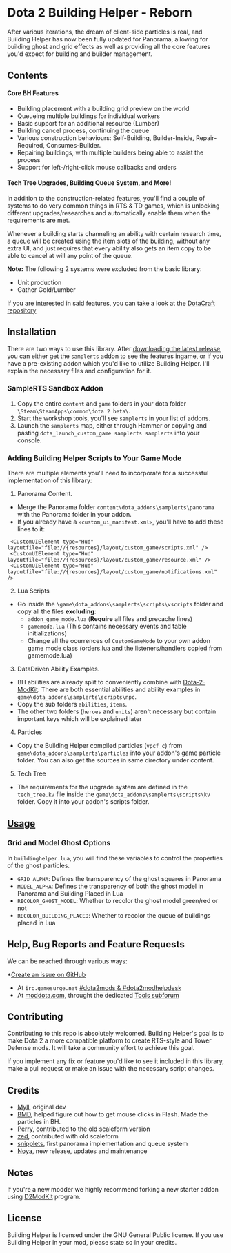 # Dota 2 Building Helper - Reborn

After various iterations, the dream of client-side particles is real, and Building Helper has now been fully updated for Panorama, allowing for building ghost and grid effects as well as providing all the core features you'd expect for building and builder management.

## Contents

#### Core BH Features

* Building placement with a building grid preview on the world
* Queueing multiple buildings for individual workers
* Basic support for an additional resource (Lumber)
* Building cancel process, continuing the queue
* Various construction behaviours: Self-Building, Builder-Inside, Repair-Required, Consumes-Builder.
* Repairing buildings, with multiple builders being able to assist the process
* Support for left-/right-click mouse callbacks and orders

#### Tech Tree Upgrades, Building Queue System, and More!

In addition to the construction-related features, you'll find a couple of systems to do very common things in RTS & TD games, which is unlocking different upgrades/researches and automatically enable them when the requirements are met. 

Whenever a building starts channeling an ability with certain research time, a queue will be created using the item slots of the building, without any extra UI, and just requires that every ability also gets an item copy to be able to cancel at will any point of the queue.

**Note:** The following 2 systems were excluded from the basic library:
- Unit production
- Gather Gold/Lumber

If you are interested in said features, you can take a look at the [DotaCraft repository](https://github.com/MNoya/DotaCraft)

## Installation

There are two ways to use this library. After [downloading the latest release](https://github.com/stephenfournier/Dota-2-Building-Helper/releases), you can either get the `samplerts` addon to see the features ingame, or if you have a pre-existing addon which you'd like to utilize Building Helper. I'll explain the necessary files and configuration for it.

### SampleRTS Sandbox Addon

1. Copy the entire `content` and `game` folders in your dota folder `\Steam\SteamApps\common\dota 2 beta\`.
2. Start the workshop tools, you'll see `samplerts` in your list of addons.
3. Launch the `samplerts` map, either through Hammer or copying and pasting `dota_launch_custom_game samplerts samplerts` into your console.

### Adding Building Helper Scripts to Your Game Mode

There are multiple elements you'll need to incorporate for a successful implementation of this library: 

1. Panorama Content.
  - Merge the Panorama folder `content\dota_addons\samplerts\panorama` with the Panorama folder in your addon.
  - If you already have a `<custom_ui_manifest.xml>`, you'll have to add these lines to it:
  ```
   <CustomUIElement type="Hud" 	layoutfile="file://{resources}/layout/custom_game/scripts.xml" />
   <CustomUIElement type="Hud"  layoutfile="file://{resources}/layout/custom_game/resource.xml" />
   <CustomUIElement type="Hud"  layoutfile="file://{resources}/layout/custom_game/notifications.xml" />
  ```

2. Lua Scripts
  - Go inside the `\game\dota_addons\samplerts\scripts\vscripts` folder and copy all the files **excluding**:
    - `addon_game_mode.lua` (**Require** all files and precache lines)
    - `gamemode.lua` (This contains necessary events and table initializations)
    - Change all the ocurrences of `CustomGameMode` to your own addon game mode class (orders.lua and the listeners/handlers copied from gamemode.lua)

3. DataDriven Ability Examples.
  - BH abilities are already split to conveniently combine with [Dota-2-ModKit](https://github.com/stephenfournier/Dota-2-ModKit). There are both essential abilities and ability examples in `game\dota_addons\samplerts\scripts\npc`. 
  - Copy the sub folders `abilities`, `items`. 
  - The other two folders (`heroes` and `units`) aren't necessary but contain important keys which will be explained later
  
4. Particles
  - Copy the Building Helper compiled particles (`vpcf_c`) from `game\dota_addons\samplerts\particles` into your addon's game particle folder. You can also get the sources in same directory under content.

5. Tech Tree
  - The requirements for the upgrade system are defined in the `tech_tree.kv` file inside the `game\dota_addons\samplerts\scripts\kv` folder. Copy it into your addon's scripts folder.
  
 

## [Usage](https://github.com/stephenfournier/Dota-2-Building-Helper/wiki)

### Grid and Model Ghost Options

In `buildinghelper.lua`, you will find these variables to control the properties of the ghost particles.

* `GRID_ALPHA`: Defines the transparency of the ghost squares in Panorama
* `MODEL_ALPHA`: Defines the transparency of both the ghost model in Panorama and Building Placed in Lua
* `RECOLOR_GHOST_MODEL`: Whether to recolor the ghost model green/red or not
* `RECOLOR_BUILDING_PLACED`: Whether to recolor the queue of buildings placed in Lua
  
## Help, Bug Reports and Feature Requests

We can be reached through various ways:

*[Create an issue on GitHub](https://github.com/Myll/Dota-2-Building-Helper/issues/new)
* At `irc.gamesurge.net` [#dota2mods & #dota2modhelpdesk](https://kiwiirc.com/client/irc.gamesurge.net/?#dota2mods,#dota2modhelpdesk)
* At [moddota.com](https://moddota.com/forums/), throught the dedicated [Tools subforum](https://moddota.com/forums/categories/tools)

## Contributing

Contributing to this repo is absolutely welcomed. Building Helper's goal is to make Dota 2 a more compatible platform to create RTS-style and Tower Defense mods. It will take a community effort to achieve this goal.

If you implement any fix or feature you'd like to see it included in this library, make a pull request or make an issue with the necessary script changes.

## Credits

* [Myll](https://github.com/stephenfournier), original dev
* [BMD](https://github.com/bmddota), helped figure out how to get mouse clicks in Flash. Made the particles in BH.
* [Perry](https://github.com/perryvw), contributed to the old scaleform version
* [zed](https://github.com/zedor), contributed with old scaleform
* [snipplets](https://github.com/snipplets/), first panorama implementation and queue system
* [Noya](https://github.com/MNoya), new release, updates and maintenance

## Notes

If you're a new modder we highly recommend forking a new starter addon using [D2ModKit](https://github.com/Myll/Dota-2-ModKit) program.

## License

Building Helper is licensed under the GNU General Public license. If you use Building Helper in your mod, please state so in your credits.
